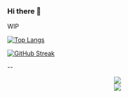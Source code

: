 ### Hi there 👋
WIP


[![Top Langs](https://github-readme-stats-seven-zeta-75.vercel.app/api/top-langs/?username=Gameoholic&theme=dark&show_icons=true&count_private=true)](https://github.com/anuraghazra/github-readme-stats)


[![GitHub Streak](https://streak-stats.demolab.com/?user=Gameoholic)](https://git.io/streak-stats)


--



  <div align="center">
    <picture>
      <source
        srcset="https://github-readme-stats.vercel.app/api?username=Gameoholic&show_icons=true&theme=dark"
        media="(prefers-color-scheme: dark)"
      />
      <source
        srcset="https://github-readme-stats.vercel.app/api?username=Gameoholic&show_icons=true"
        media="(prefers-color-scheme: light), (prefers-color-scheme: no-preference)"
      />
      <img src="https://github-readme-stats.vercel.app/api?username=Gameoholic&show_icons=true" />
    </picture>
    <br />
    <picture>
      <source
        srcset="https://github-readme-stats.vercel.app/api/top-langs/?username=Gameoholic&size_weight=0.5&count_weight=0.5&theme=dark"
        media="(prefers-color-scheme: dark)"
      />
      <source
        srcset="https://github-readme-stats.vercel.app/api/top-langs/?username=Gameoholic&size_weight=0.5&count_weight=0.5"
        media="(prefers-color-scheme: light), (prefers-color-scheme: no-preference)"
      />
      <img src="https://github-readme-stats.vercel.app/api/top-langs/?username=Gameoholic&size_weight=0.5&count_weight=0.5" />
    </picture>
  </div>
</details>
